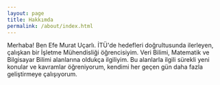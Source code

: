 ```yaml
---
layout: page
title: Hakkımda
permalink: /about/index.html
---
```


Merhaba! Ben Efe Murat Uçarlı. İTÜ'de hedefleri doğrultusunda ilerleyen, çalışkan bir İşletme Mühendisliği öğrencisiyim. Veri Bilimi, Matematik ve Bilgisayar Bilimi alanlarına oldukça ilgiliyim. Bu alanlarla ilgili sürekli yeni konular ve kavramlar öğreniyorum, kendimi her geçen gün daha fazla geliştirmeye çalışıyorum.